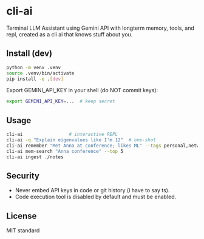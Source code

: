 # cli-ai

Terminal LLM Assistant using Gemini API with longterm memory, tools, and repl, created as a cli ai that knows stuff about you.

## Install (dev)
```bash
python -m venv .venv
source .venv/bin/activate
pip install -e .[dev]
```

Export GEMINI_API_KEY in your shell (do NOT commit keys):
```bash
export GEMINI_API_KEY=...  # keep secret
```

## Usage
```bash
cli-ai                 # interactive REPL
cli-ai -q "Explain eigenvalues like I'm 12"  # one-shot
cli-ai remember "Met Anna at conference; likes ML" --tags personal,network
cli-ai mem-search "Anna conference" --top 5
cli-ai ingest ./notes
```

## Security
- Never embed API keys in code or git history (i have to say ts).
- Code execution tool is disabled by default and must be enabled.

## License
MIT standard
